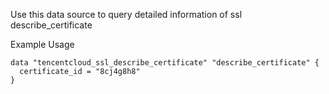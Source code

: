 Use this data source to query detailed information of ssl describe_certificate

Example Usage

```hcl
data "tencentcloud_ssl_describe_certificate" "describe_certificate" {
  certificate_id = "8cj4g8h8"
}
```